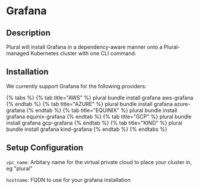 
# Grafana

## Description
Plural will install Grafana in a dependency-aware manner onto a Plural-managed Kubernetes cluster with one CLI command.

## Installation
We currently support Grafana for the following providers:

{% tabs %}
{% tab title="AWS" %} plural bundle install grafana aws-grafana {% endtab %} {% tab title="AZURE" %} plural bundle install grafana azure-grafana {% endtab %} {% tab title="EQUINIX" %} plural bundle install grafana equinix-grafana {% endtab %} {% tab title="GCP" %} plural bundle install grafana gcp-grafana {% endtab %} {% tab title="KIND" %} plural bundle install grafana kind-grafana {% endtab %}
{% endtabs %}

## Setup Configuration
`vpc_name`: Arbitary name for the virtual private cloud to place your cluster in, eg "plural"



`hostname`: FQDN to use for your grafana installation
    
